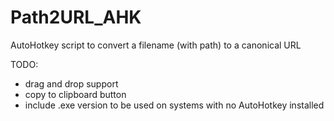 # Path2URL_AHK
AutoHotkey script to convert a filename (with path) to a canonical URL

TODO:
* drag and drop support
* copy to clipboard button
* include .exe version to be used on systems with no AutoHotkey installed
